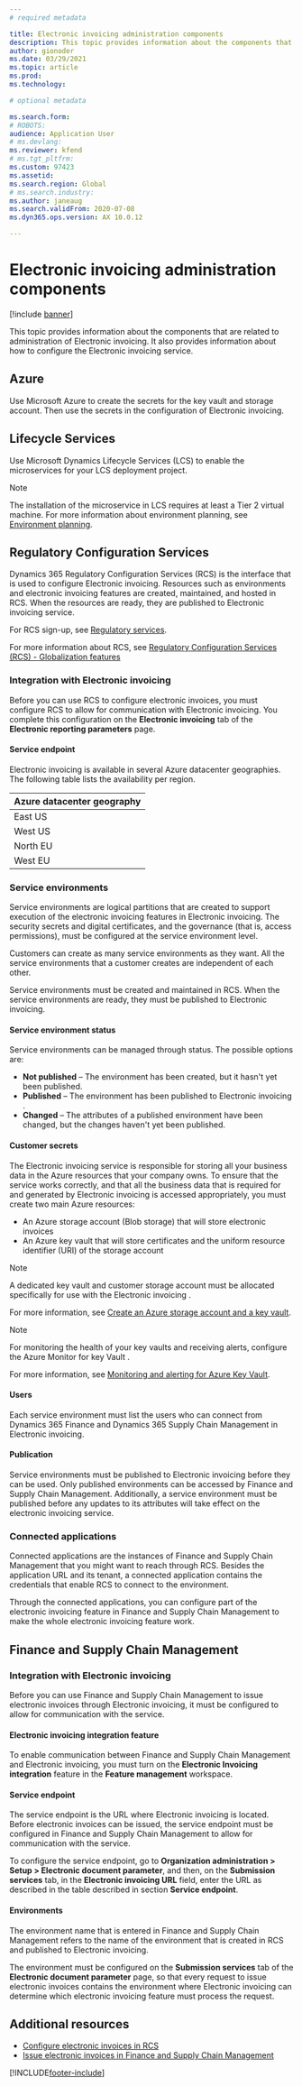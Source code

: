 ```yaml
---
# required metadata

title: Electronic invoicing administration components
description: This topic provides information about the components that are related to administration of Electronic invoicing.
author: gionoder
ms.date: 03/29/2021
ms.topic: article
ms.prod: 
ms.technology: 

# optional metadata

ms.search.form: 
# ROBOTS: 
audience: Application User
# ms.devlang: 
ms.reviewer: kfend
# ms.tgt_pltfrm: 
ms.custom: 97423
ms.assetid: 
ms.search.region: Global
# ms.search.industry: 
ms.author: janeaug
ms.search.validFrom: 2020-07-08
ms.dyn365.ops.version: AX 10.0.12

---
```


# Electronic invoicing administration components

[!include [banner](../includes/banner.md)]


This topic provides information about the components that are related to administration of Electronic invoicing. It also provides information about how to configure the Electronic invoicing service.

## Azure

Use Microsoft Azure to create the secrets for the key vault and storage account. Then use the secrets in the configuration of Electronic invoicing.

## Lifecycle Services

Use Microsoft Dynamics Lifecycle Services (LCS) to enable the microservices for your LCS deployment project.

> [!NOTE]
> The installation of the microservice in LCS requires at least a Tier 2 virtual machine. For more information about environment planning, see [Environment planning](../../fin-ops-core/fin-ops/imp-lifecycle/environment-planning.md).
 

## Regulatory Configuration Services

Dynamics 365 Regulatory Configuration Services (RCS) is the interface that is used to configure Electronic invoicing. Resources such as environments and electronic invoicing features are created, maintained, and hosted in RCS. When the resources are ready, they are published to Electronic invoicing service.

For RCS sign-up, see [Regulatory services](https://marketing.configure.global.dynamics.com/).

For more information about RCS, see [Regulatory Configuration Services (RCS) - Globalization features](rcs-globalization-feature.md)

### Integration with Electronic invoicing 

Before you can use RCS to configure electronic invoices, you must configure RCS to allow for communication with Electronic invoicing. You complete this configuration on the **Electronic invoicing** tab of the **Electronic reporting parameters** page.

#### Service endpoint

Electronic invoicing is available in several Azure datacenter geographies. The following table lists the availability per region.

| Azure datacenter geography |
|----------------------------|
| East US                    |
| West US                    |
| North EU                   |
| West EU                    |

### Service environments

Service environments are logical partitions that are created to support execution of the electronic invoicing features in Electronic invoicing. The security secrets and digital certificates, and the governance (that is, access permissions), must be configured at the service environment level.

Customers can create as many service environments as they want. All the service environments that a customer creates are independent of each other.

Service environments must be created and maintained in RCS. When the service environments are ready, they must be published to Electronic invoicing.

#### Service environment status

Service environments can be managed through status. The possible options are:

- **Not published** – The environment has been created, but it hasn't yet been published.
- **Published** – The environment has been published to Electronic invoicing .
- **Changed** – The attributes of a published environment have been changed, but the changes haven't yet been published.

#### Customer secrets

The Electronic invoicing service is responsible for storing all your business data in the Azure resources that your company owns. To ensure that the service works correctly, and that all the business data that is required for and generated by Electronic invoicing is accessed appropriately, you must create two main Azure resources:

- An Azure storage account (Blob storage) that will store electronic invoices
- An Azure key vault that will store certificates and the uniform resource identifier (URI) of the storage account

> [!NOTE]
> A dedicated key vault and customer storage account must be allocated specifically for use with the Electronic invoicing .

For more information, see [Create an Azure storage account and a key vault](e-invoicing-create-azure-storage-account-key-vault.md).


> [!NOTE]
> For monitoring the health of your key vaults and receiving alerts, configure the Azure Monitor for key Vault .
> 

For more information, see [Monitoring and alerting for Azure Key Vault](https://docs.microsoft.com/en-us/azure/key-vault/general/alert).

#### Users

Each service environment must list the users who can connect from Dynamics 365 Finance and Dynamics 365 Supply Chain Management in Electronic invoicing.

#### Publication

Service environments must be published to Electronic invoicing before they can be used. Only published environments can be accessed by Finance and Supply Chain Management. Additionally, a service environment must be published before any updates to its attributes will take effect on the electronic invoicing service.

### Connected applications

Connected applications are the instances of Finance and Supply Chain Management that you might want to reach through RCS. Besides the application URL and its tenant, a connected application contains the credentials that enable RCS to connect to the environment.

Through the connected applications, you can configure part of the electronic invoicing feature in Finance and Supply Chain Management to make the whole electronic invoicing feature work.

## Finance and Supply Chain Management

### Integration with Electronic invoicing

Before you can use Finance and Supply Chain Management to issue electronic invoices through Electronic invoicing, it must be configured to allow for communication with the service.

#### Electronic invoicing integration feature

To enable communication between Finance and Supply Chain Management and Electronic invoicing, you must turn on the **Electronic Invoicing integration** feature in the **Feature management** workspace.

#### Service endpoint

The service endpoint is the URL where Electronic invoicing is located. Before electronic invoices can be issued, the service endpoint must be configured in Finance and Supply Chain Management to allow for communication with the service.

To configure the service endpoint, go to **Organization administration \> Setup \> Electronic document parameter**, and then, on the **Submission services** tab, in the **Electronic invoicing URL** field, enter the URL as described in the table described in section **Service endpoint**.

#### Environments

The environment name that is entered in Finance and Supply Chain Management refers to the name of the environment that is created in RCS and published to Electronic invoicing.

The environment must be configured on the **Submission services** tab of the **Electronic document parameter** page, so that every request to issue electronic invoices contains the environment where Electronic invoicing can determine which electronic invoicing feature must process the request.

## Additional resources

- [Configure electronic invoices in RCS](e-invoicing-configuration-rcs.md)
- [Issue electronic invoices in Finance and Supply Chain Management](e-invoicing-issuing-electronic-invoices-finance-supply-chain-management.md)


[!INCLUDE[footer-include](../../includes/footer-banner.md)]
